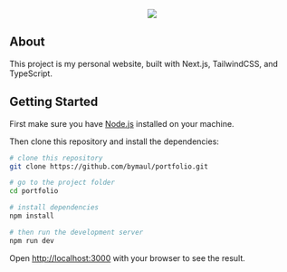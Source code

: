 <p align="center"><a href="https://nextjs.org" target="_blank"><img src="https://camo.githubusercontent.com/e1e113df83e7731fdb90f6f0ab2eeb155fd1b48c27d99814dcf1c23c0acdc6a2/68747470733a2f2f6173736574732e76657263656c2e636f6d2f696d6167652f75706c6f61642f76313636323133303535392f6e6578746a732f49636f6e5f6461726b5f6261636b67726f756e642e706e67"></a></p>

## About

This project is my personal website, built with Next.js, TailwindCSS, and TypeScript.

## Getting Started

First make sure you have [Node.js](https://nodejs.org/en/) installed on your machine.

Then clone this repository and install the dependencies:

```bash
# clone this repository
git clone https://github.com/bymaul/portfolio.git

# go to the project folder
cd portfolio

# install dependencies
npm install

# then run the development server
npm run dev
```

Open [http://localhost:3000](http://localhost:3000) with your browser to see the result.
